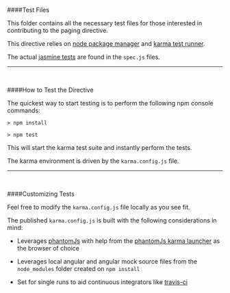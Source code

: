 ####Test Files

This folder contains all the necessary test files for those interested in contributing to the paging directive.

This directive relies on [node package manager](https://www.npmjs.com/) and [karma test runner](http://karma-runner.github.io/).

The actual [jasmine tests](http://jasmine.github.io/) are found in the `spec.js` files.

---
<br/>

####How to Test the Directive

The quickest way to start testing is to perform the following npm console commands:

`> npm install`

`> npm test`

This will start the karma test suite and instantly perform the tests.

The karma environment is driven by the `karma.config.js` file.

---
<br/>

####Customizing Tests 

Feel free to modify the `karma.config.js` file locally as you see fit.

The published `karma.config.js` is built with the following considerations in mind:

- Leverages [phantomJs](http://phantomjs.org/) with help from the [phantomJs karma launcher](https://www.npmjs.com/package/karma-phantomjs-launcher) as the browser of choice

- Leverages local angular and angular mock source files from the `node_modules` folder created on `npm install`

- Set for single runs to aid continuous integrators like [travis-ci](https://travis-ci.org/brantwills/Angular-Paging)








